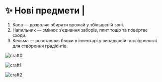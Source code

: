 # ✨ Нові предмети |

1. Коса — дозволяє збирати врожай у збільшеній зоні.
2. Напильник — змінює з’єднання заборів, плит тощо та повертає сходи.
3. Кельма — розставляє блоки в інвентарі у випадковій послідовності для створення градієнтів.

![craft0](/images/craft0.JPEG)

![craft1](/images/craft1.JPEG)

![craft2](/images/craft2.JPEG)

